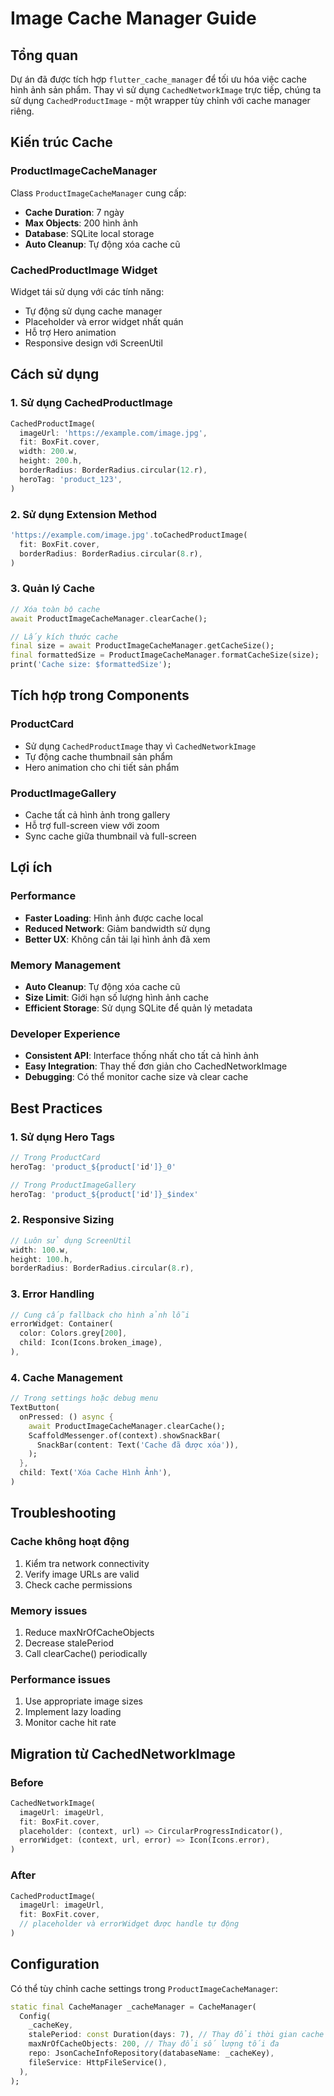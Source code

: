 # Image Cache Manager Guide

## Tổng quan

Dự án đã được tích hợp `flutter_cache_manager` để tối ưu hóa việc cache hình ảnh sản phẩm. Thay vì sử dụng `CachedNetworkImage` trực tiếp, chúng ta sử dụng `CachedProductImage` - một wrapper tùy chỉnh với cache manager riêng.

## Kiến trúc Cache

### ProductImageCacheManager

Class `ProductImageCacheManager` cung cấp:

- **Cache Duration**: 7 ngày
- **Max Objects**: 200 hình ảnh
- **Database**: SQLite local storage
- **Auto Cleanup**: Tự động xóa cache cũ

### CachedProductImage Widget

Widget tái sử dụng với các tính năng:

- Tự động sử dụng cache manager
- Placeholder và error widget nhất quán
- Hỗ trợ Hero animation
- Responsive design với ScreenUtil

## Cách sử dụng

### 1. Sử dụng CachedProductImage

```dart
CachedProductImage(
  imageUrl: 'https://example.com/image.jpg',
  fit: BoxFit.cover,
  width: 200.w,
  height: 200.h,
  borderRadius: BorderRadius.circular(12.r),
  heroTag: 'product_123',
)
```

### 2. Sử dụng Extension Method

```dart
'https://example.com/image.jpg'.toCachedProductImage(
  fit: BoxFit.cover,
  borderRadius: BorderRadius.circular(8.r),
)
```

### 3. Quản lý Cache

```dart
// Xóa toàn bộ cache
await ProductImageCacheManager.clearCache();

// Lấy kích thước cache
final size = await ProductImageCacheManager.getCacheSize();
final formattedSize = ProductImageCacheManager.formatCacheSize(size);
print('Cache size: $formattedSize');
```

## Tích hợp trong Components

### ProductCard

- Sử dụng `CachedProductImage` thay vì `CachedNetworkImage`
- Tự động cache thumbnail sản phẩm
- Hero animation cho chi tiết sản phẩm

### ProductImageGallery

- Cache tất cả hình ảnh trong gallery
- Hỗ trợ full-screen view với zoom
- Sync cache giữa thumbnail và full-screen

## Lợi ích

### Performance

- **Faster Loading**: Hình ảnh được cache local
- **Reduced Network**: Giảm bandwidth sử dụng
- **Better UX**: Không cần tải lại hình ảnh đã xem

### Memory Management

- **Auto Cleanup**: Tự động xóa cache cũ
- **Size Limit**: Giới hạn số lượng hình ảnh cache
- **Efficient Storage**: Sử dụng SQLite để quản lý metadata

### Developer Experience

- **Consistent API**: Interface thống nhất cho tất cả hình ảnh
- **Easy Integration**: Thay thế đơn giản cho CachedNetworkImage
- **Debugging**: Có thể monitor cache size và clear cache

## Best Practices

### 1. Sử dụng Hero Tags

```dart
// Trong ProductCard
heroTag: 'product_${product['id']}_0'

// Trong ProductImageGallery
heroTag: 'product_${product['id']}_$index'
```

### 2. Responsive Sizing

```dart
// Luôn sử dụng ScreenUtil
width: 100.w,
height: 100.h,
borderRadius: BorderRadius.circular(8.r),
```

### 3. Error Handling

```dart
// Cung cấp fallback cho hình ảnh lỗi
errorWidget: Container(
  color: Colors.grey[200],
  child: Icon(Icons.broken_image),
),
```

### 4. Cache Management

```dart
// Trong settings hoặc debug menu
TextButton(
  onPressed: () async {
    await ProductImageCacheManager.clearCache();
    ScaffoldMessenger.of(context).showSnackBar(
      SnackBar(content: Text('Cache đã được xóa')),
    );
  },
  child: Text('Xóa Cache Hình Ảnh'),
)
```

## Troubleshooting

### Cache không hoạt động

1. Kiểm tra network connectivity
2. Verify image URLs are valid
3. Check cache permissions

### Memory issues

1. Reduce maxNrOfCacheObjects
2. Decrease stalePeriod
3. Call clearCache() periodically

### Performance issues

1. Use appropriate image sizes
2. Implement lazy loading
3. Monitor cache hit rate

## Migration từ CachedNetworkImage

### Before

```dart
CachedNetworkImage(
  imageUrl: imageUrl,
  fit: BoxFit.cover,
  placeholder: (context, url) => CircularProgressIndicator(),
  errorWidget: (context, url, error) => Icon(Icons.error),
)
```

### After

```dart
CachedProductImage(
  imageUrl: imageUrl,
  fit: BoxFit.cover,
  // placeholder và errorWidget được handle tự động
)
```

## Configuration

Có thể tùy chỉnh cache settings trong `ProductImageCacheManager`:

```dart
static final CacheManager _cacheManager = CacheManager(
  Config(
    _cacheKey,
    stalePeriod: const Duration(days: 7), // Thay đổi thời gian cache
    maxNrOfCacheObjects: 200, // Thay đổi số lượng tối đa
    repo: JsonCacheInfoRepository(databaseName: _cacheKey),
    fileService: HttpFileService(),
  ),
);
```